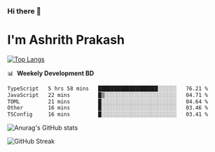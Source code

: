 ### Hi there 👋
# I'm Ashrith Prakash

[![Top Langs](https://github-readme-stats.vercel.app/api/top-langs/?username=xxcheckmatexx&count_private=true&include_all_commits=true&show_icons=true&line_height=20&title_color=FFFFFF&icon_color=FFFFFF&text_color=FFFFFF&bg_color=0D1117&langs_count=8)](https://github.com/anuraghazra/github-readme-stats)

📊 &nbsp;**Weekely Development BD**

<!--START_SECTION:waka-->

```txt
TypeScript   5 hrs 58 mins   ███████████████████░░░░░░   76.21 %
JavaScript   22 mins         █▒░░░░░░░░░░░░░░░░░░░░░░░   04.71 %
TOML         21 mins         █░░░░░░░░░░░░░░░░░░░░░░░░   04.64 %
Other        16 mins         █░░░░░░░░░░░░░░░░░░░░░░░░   03.46 %
TSConfig     16 mins         █░░░░░░░░░░░░░░░░░░░░░░░░   03.41 %
```

<!--END_SECTION:waka-->

![Anurag's GitHub stats](https://github-readme-stats.vercel.app/api?username=xxcheckmatexx&count_private=true&show_icons=true&theme=merko)  

![GitHub Streak](http://github-readme-streak-stats.herokuapp.com?user=xxcheckmatexx&theme=merko&hide_border=true&date_format=M%20j%5B%2C%20Y%5D&fire=DD0E0B)
<br/>
